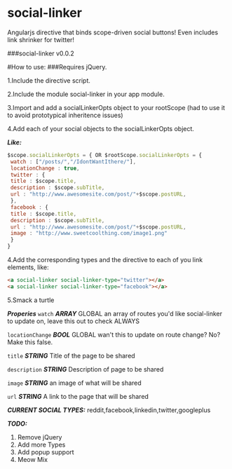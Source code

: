 social-linker
=============

Angularjs directive that binds scope-driven social buttons! Even includes link shrinker for twitter!

###social-linker v0.0.2

#How to use:
###Requires jQuery.

 1.Include the directive script.
 
 2.Include the module social-linker in your app module.
 
 3.Import and add a socialLinkerOpts object to your rootScope (had to use it to avoid prototypical inheritence issues)
 
 4.Add each of your social objects to the socialLinkerOpts object.

***Like:***

```javascript 
$scope.socialLinkerOpts = { OR $rootScope.socialLinkerOpts = { 
 watch : ["/posts/","/IdontWantIthere/"],
 locationChange : true,
 twitter : {
 title : $scope.title,
 description : $scope.subTitle,
 url : "http://www.awesomesite.com/post/"+$scope.postURL,
 },
 facebook : {
 title : $scope.title,
 description : $scope.subTitle,
 url : "http://www.awesomesite.com/post/"+$scope.postURL,
 image : "http://www.sweetcoolthing.com/image1.png"
 }
}
```

 4.Add the corresponding types and the directive to each of you link elements, like:

```html
<a social-linker social-linker-type="twitter"></a>   
<a social-linker social-linker-type="facebook"></a>
```

 5.Smack a turtle

***Properies***
```watch``` ***ARRAY*** GLOBAL an array of routes you'd like social-linker to update on, leave this out to check ALWAYS

```locationChange``` ***BOOL*** GLOBAL wan't this to update on route change? No? Make this false.

```title``` ***STRING*** Title of the page to be shared

```description``` ***STRING*** Description of page to be shared

```image``` ***STRING*** an image of what will be shared

```url``` ***STRING*** A link to the page that will be shared

***CURRENT SOCIAL TYPES:***
reddit,facebook,linkedin,twitter,googleplus

***TODO:***

 1. Remove jQuery
 2. Add more Types
 3. Add popup support
 4. Meow Mix
